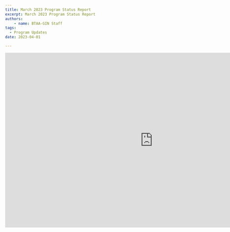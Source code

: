 ```yaml
---
title: March 2023 Program Status Report
excerpt: March 2023 Program Status Report
authors:
    - name: BTAA-GIN Staff
tags:
  - Program Updates
date: 2023-04-01

---
```



<iframe src="https://docs.google.com/presentation/d/e/2PACX-1vTE98Un2jp4NUZENM-xe6mVL089q-t-ryKug5Ohn8qo0jE3jxXaw18GJOLmGN8TqoHqx3uXPTgUTlQe/embed?start=false&loop=false&delayms=3000" frameborder="0" width="960" height="569" allowfullscreen="true" mozallowfullscreen="true" webkitallowfullscreen="true"></iframe>